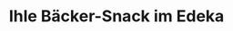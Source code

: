 ---
title: "Ihle Bäcker-Snack im Edeka"
url: /friedberg/ihle-baecker-snack-im-edeka/
shop: Bäckerei
---